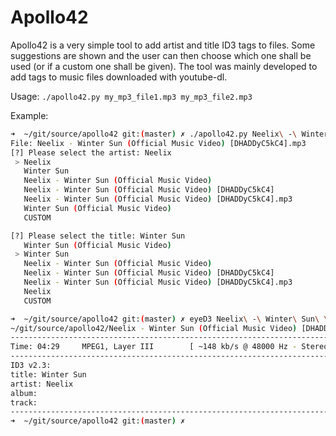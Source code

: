 # Apollo42

Apollo42 is a very simple tool to add artist and title ID3 tags to files. Some suggestions are shown and the
user can then choose which one shall be used (or if a custom one shall be given). The tool was mainly developed
to add tags to music files downloaded with youtube-dl.

Usage: `./apollo42.py my_mp3_file1.mp3 my_mp3_file2.mp3`

Example:
```bash
➜  ~/git/source/apollo42 git:(master) ✗ ./apollo42.py Neelix\ -\ Winter\ Sun\ \(Official\ Music\ Video\)\ \[DHADDyC5kC4\].mp3 
File: Neelix - Winter Sun (Official Music Video) [DHADDyC5kC4].mp3
[?] Please select the artist: Neelix
 > Neelix
   Winter Sun
   Neelix - Winter Sun (Official Music Video)
   Neelix - Winter Sun (Official Music Video) [DHADDyC5kC4]
   Neelix - Winter Sun (Official Music Video) [DHADDyC5kC4].mp3
   Winter Sun (Official Music Video)
   CUSTOM

[?] Please select the title: Winter Sun
   Winter Sun (Official Music Video)
 > Winter Sun
   Neelix - Winter Sun (Official Music Video)
   Neelix - Winter Sun (Official Music Video) [DHADDyC5kC4]
   Neelix - Winter Sun (Official Music Video) [DHADDyC5kC4].mp3
   Neelix
   CUSTOM

➜  ~/git/source/apollo42 git:(master) ✗ eyeD3 Neelix\ -\ Winter\ Sun\ \(Official\ Music\ Video\)\ \[DHADDyC5kC4\].mp3 
~/git/source/apollo42/Neelix - Winter Sun (Official Music Video) [DHADDyC5kC4].mp3                                                                                                                                    [ 4.75 MB ]
---------------------------------------------------------------------------------------------------------------------------------------------------------------------------------------------------------------------------------------------
Time: 04:29     MPEG1, Layer III        [ ~148 kb/s @ 48000 Hz - Stereo ]
---------------------------------------------------------------------------------------------------------------------------------------------------------------------------------------------------------------------------------------------
ID3 v2.3:
title: Winter Sun
artist: Neelix
album: 
track: 
---------------------------------------------------------------------------------------------------------------------------------------------------------------------------------------------------------------------------------------------
➜  ~/git/source/apollo42 git:(master) ✗
```
